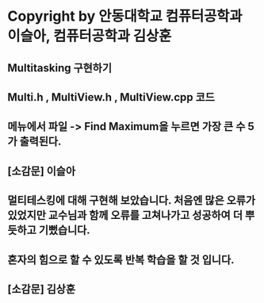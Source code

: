 # Copyright by 안동대학교 컴퓨터공학과 이슬아, 컴퓨터공학과 김상훈
## Multitasking 구현하기
## Multi.h , MultiView.h , MultiView.cpp 코드
## 메뉴에서 파일 -> Find Maximum을 누르면 가장 큰 수 5가 출력된다.

## [소감문] 이슬아
## 멀티테스킹에 대해 구현해 보았습니다. 처음엔 많은 오류가 있었지만 교수님과 함께 오류를 고쳐나가고 성공하여 더 뿌듯하고 기뻤습니다.
## 혼자의 힘으로 할 수 있도록 반복 학습을 할 것 입니다.

## [소감문] 김상훈
##
